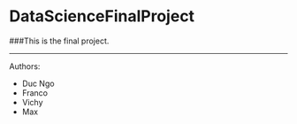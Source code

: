 # DataScienceFinalProject

###This is the final project. 

---
Authors: 
- Duc Ngo
- Franco
- Vichy
- Max
